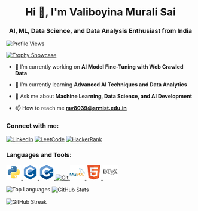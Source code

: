 <h1 align="center">Hi 👋, I'm Valiboyina Murali Sai</h1>
<h3 align="center">AI, ML, Data Science, and Data Analysis Enthusiast from India</h3>

<p align="left"> <img src="https://komarev.com/ghpvc/?username=VALIBOYINA-MURALI-SAI&label=Profile%20views&color=0e75b6&style=flat" alt="Profile Views" /> </p>

<p align="left"> <a href="https://github.com/ryo-ma/github-profile-trophy"><img src="https://github-profile-trophy.vercel.app/?username=VALIBOYINA-MURALI-SAI" alt="Trophy Showcase" /></a> </p>

- 🔭 I’m currently working on **AI Model Fine-Tuning with Web Crawled Data**

- 🌱 I’m currently learning **Advanced AI Techniques and Data Analytics**

- 💬 Ask me about **Machine Learning, Data Science, and AI Development**

- 📫 How to reach me **mv8039@srmist.edu.in**

<h3 align="left">Connect with me:</h3>
<p align="left">
<a href="https://linkedin.com/in/valiboyina-murali-sai-ba5689250" target="blank"><img align="center" src="https://raw.githubusercontent.com/rahuldkjain/github-profile-readme-generator/master/src/images/icons/Social/linked-in-alt.svg" alt="LinkedIn" height="30" width="40" /></a>
<a href="https://leetcode.com/u/mv8039" target="blank"><img align="center" src="https://raw.githubusercontent.com/rahuldkjain/github-profile-readme-generator/master/src/images/icons/Social/leet-code.svg" alt="LeetCode" height="30" width="40" /></a>
<a href="https://www.hackerrank.com/profile/mv8039" target="blank"><img align="center" src="https://raw.githubusercontent.com/rahuldkjain/github-profile-readme-generator/master/src/images/icons/Social/hackerrank.svg" alt="HackerRank" height="30" width="40" /></a>
</p>

<h3 align="left">Languages and Tools:</h3>
<p align="left">
<a href="https://www.python.org" target="_blank" rel="noreferrer"> <img src="https://raw.githubusercontent.com/devicons/devicon/master/icons/python/python-original.svg" alt="Python" width="40" height="40"/> </a>
<a href="https://www.cprogramming.com/" target="_blank" rel="noreferrer"> <img src="https://raw.githubusercontent.com/devicons/devicon/master/icons/c/c-original.svg" alt="C" width="40" height="40"/> </a>
<a href="https://www.w3schools.com/cpp/" target="_blank" rel="noreferrer"> <img src="https://raw.githubusercontent.com/devicons/devicon/master/icons/cplusplus/cplusplus-original.svg" alt="C++" width="40" height="40"/> </a>
<a href="https://git-scm.com/" target="_blank" rel="noreferrer"> <img src="https://www.vectorlogo.zone/logos/git-scm/git-scm-icon.svg" alt="Git" width="40" height="40"/> </a>
<a href="https://www.mysql.com/" target="_blank" rel="noreferrer"> <img src="https://raw.githubusercontent.com/devicons/devicon/master/icons/mysql/mysql-original-wordmark.svg" alt="MySQL" width="40" height="40"/> </a>
<a href="https://developer.mozilla.org/en-US/docs/Web/HTML" target="_blank" rel="noreferrer"> <img src="https://raw.githubusercontent.com/devicons/devicon/master/icons/html5/html5-original.svg" alt="HTML" width="40" height="40"/> </a>
<a href="https://www.latex-project.org/" target="_blank" rel="noreferrer"> <img src="https://raw.githubusercontent.com/devicons/devicon/master/icons/latex/latex-original.svg" alt="LaTeX" width="40" height="40"/> </a>
</p>

<p><img align="left" src="https://github-readme-stats.vercel.app/api/top-langs?username=VALIBOYINA-MURALI-SAI&show_icons=true&locale=en&layout=compact" alt="Top Languages" /></p>

<p>&nbsp;<img align="center" src="https://github-readme-stats.vercel.app/api?username=VALIBOYINA-MURALI-SAI&show_icons=true&locale=en" alt="GitHub Stats" /></p>

<p><img align="center" src="https://github-readme-streak-stats.herokuapp.com/?user=VALIBOYINA-MURALI-SAI&" alt="GitHub Streak" /></p>
